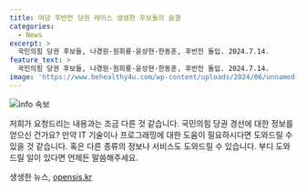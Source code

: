 ```yaml
---
title: 여당 후반전 당권 레이스 생생한 후보들의 숨결
categories:
  - News
excerpt: >
  국민의힘 당권 후보들, 나경원·원희룡·윤상현·한동훈, 후반전 돌입. 2024.7.14.
feature_text: >
  국민의힘 당권 후보들, 나경원·원희룡·윤상현·한동훈, 후반전 돌입. 2024.7.14.
image: 'https://www.behealthy4u.com/wp-content/uploads/2024/06/unnamed-file.png'
---
```


<p><img src="https://www.behealthy4u.com/wp-content/uploads/2024/06/unnamed-file.png" alt="info 속보" /></p>

<p>저희가 요청드리는 내용과는 조금 다른 것 같습니다. 국민의힘 당권 경선에 대한 정보를 얻으신 건가요? 만약 IT 기술이나 프로그래밍에 대한 도움이 필요하시다면 도와드릴 수 있을 것 같습니다. 혹은 다른 종류의 정보나 서비스도 도와드릴 수 있습니다. 부디 도와드릴 일이 있다면 언제든 말씀해주세요.</p>
생생한 뉴스, <a href="https://opensis.kr" rel="dofollow">opensis.kr</a>


